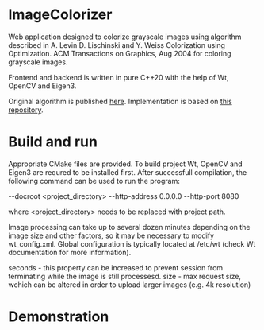 # ImageColorizer

Web application designed to colorize grayscale images using algorithm described in A. Levin D. Lischinski and Y. Weiss Colorization using Optimization. ACM Transactions on Graphics, Aug 2004 for coloring grayscale images.

Frontend and backend is written in pure C++20 with the help of Wt, OpenCV and Eigen3.

Original algorithm is published [here](https://www.cs.huji.ac.il/w~yweiss/Colorization).
Implementation is based on [this repository](https://github.com/lightalchemist/colorize-image).

# Build and run

Appropriate CMake files are provided. To build project Wt, OpenCV and Eigen3 are requred to be installed first. After successfull compilation, the following command can be used to run the program:

--docroot <project_directory> --http-address 0.0.0.0 --http-port 8080

where <project_directory> needs to be replaced with project path.

Image processing can take up to several dozen minutes depending on the image size and other factors, so it may be necessary to modify wt_config.xml. Global configuration is typically located at /etc/wt (check Wt documentation for more information).

<timeout>seconds</timeout> - this property can be increased to prevent session from terminating while the image is still processesd.
<max-request-size>size</max-request-size> - max request size, wchich can be altered in order to upload larger images (e.g. 4k resolution)

# Demonstration
